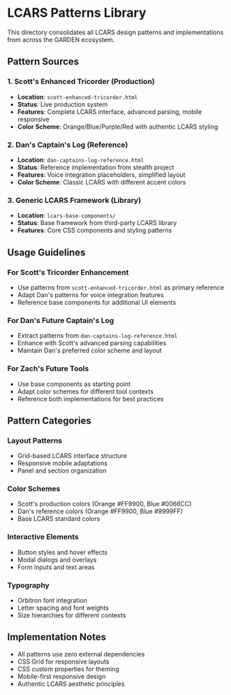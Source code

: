 # LCARS Patterns Library

This directory consolidates all LCARS design patterns and implementations from across the GARDEN ecosystem.

## Pattern Sources

### 1. Scott's Enhanced Tricorder (Production)
- **Location**: `scott-enhanced-tricorder.html`
- **Status**: Live production system
- **Features**: Complete LCARS interface, advanced parsing, mobile responsive
- **Color Scheme**: Orange/Blue/Purple/Red with authentic LCARS styling

### 2. Dan's Captain's Log (Reference)
- **Location**: `dan-captains-log-reference.html`
- **Status**: Reference implementation from stealth project
- **Features**: Voice integration placeholders, simplified layout
- **Color Scheme**: Classic LCARS with different accent colors

### 3. Generic LCARS Framework (Library)
- **Location**: `lcars-base-components/`
- **Status**: Base framework from third-party LCARS library
- **Features**: Core CSS components and styling patterns

## Usage Guidelines

### For Scott's Tricorder Enhancement
- Use patterns from `scott-enhanced-tricorder.html` as primary reference
- Adapt Dan's patterns for voice integration features
- Reference base components for additional UI elements

### For Dan's Future Captain's Log
- Extract patterns from `dan-captains-log-reference.html`
- Enhance with Scott's advanced parsing capabilities
- Maintain Dan's preferred color scheme and layout

### For Zach's Future Tools
- Use base components as starting point
- Adapt color schemes for different tool contexts
- Reference both implementations for best practices

## Pattern Categories

### Layout Patterns
- Grid-based LCARS interface structure
- Responsive mobile adaptations
- Panel and section organization

### Color Schemes
- Scott's production colors (Orange #FF9900, Blue #0066CC)
- Dan's reference colors (Orange #FF9900, Blue #9999FF)
- Base LCARS standard colors

### Interactive Elements
- Button styles and hover effects
- Modal dialogs and overlays
- Form inputs and text areas

### Typography
- Orbitron font integration
- Letter spacing and font weights
- Size hierarchies for different contexts

## Implementation Notes
- All patterns use zero external dependencies
- CSS Grid for responsive layouts
- CSS custom properties for theming
- Mobile-first responsive design
- Authentic LCARS aesthetic principles